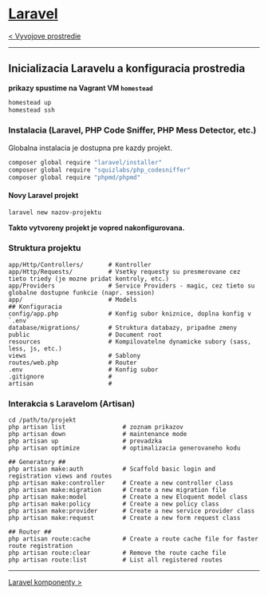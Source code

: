 [Laravel](./index.html)
=======================

[< Vyvojove prostredie](./prostredie.html)

- - - -

## Inicializacia Laravelu a konfiguracia prostredia

**prikazy spustime na Vagrant VM `homestead`**

```bash
homestead up
homestead ssh
```

### Instalacia (Laravel, PHP Code Sniffer, PHP Mess Detector, etc.)

Globalna instalacia je dostupna pre kazdy projekt.

```bash
composer global require "laravel/installer"
composer global require "squizlabs/php_codesniffer"
composer global require "phpmd/phpmd"
```

#### Novy Laravel projekt

```bash
laravel new nazov-projektu
```

**Takto vytvoreny projekt je vopred nakonfigurovana.**

### Struktura projektu

```
app/Http/Controllers/		# Kontroller
app/Http/Requests/			# Vsetky requesty su presmerovane cez tieto triedy (je mozne pridat kontroly, etc.)
app/Providers				# Service Providers - magic, cez tieto su globalne dostupne funkcie (napr. session)
app/						# Models
## Konfiguracia
config/app.php 				# Konfig subor kniznice, doplna konfig v `.env`
database/migrations/ 		# Struktura databazy, pripadne zmeny
public 						# Document root
resources					# Kompilovatelne dynamicke subory (sass, less, js, etc.)
views						# Sablony
routes/web.php 				# Router
.env 						# Konfig subor
.gitignore					# 
artisan						#
```

### Interakcia s Laravelom (Artisan)

```
cd /path/to/projekt
php artisan list 				# zoznam prikazov
php artisan down 				# maintenance mode
php artisan up  				# prevadzka
php artisan optimize			# optimalizacia generovaneho kodu

## Generatory ##
php artisan make:auth 			# Scaffold basic login and registration views and routes
php artisan make:controller     # Create a new controller class
php artisan make:migration      # Create a new migration file
php artisan make:model          # Create a new Eloquent model class
php artisan make:policy         # Create a new policy class
php artisan make:provider       # Create a new service provider class
php artisan make:request        # Create a new form request class
        
## Router ##
php artisan route:cache         # Create a route cache file for faster route registration
php artisan route:clear         # Remove the route cache file
php artisan route:list          # List all registered routes
```

- - - -

[Laravel komponenty >](./komponenty.html)